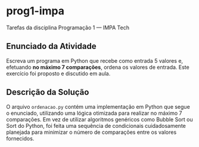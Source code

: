 # prog1-impa
Tarefas da disciplina Programação 1 — IMPA Tech 

## Enunciado da Atividade

Escreva um programa em Python que recebe como entrada 5 valores e, efetuando **no máximo 7 comparações**, ordena os valores de entrada. Este exercício foi proposto e discutido em aula.

## Descrição da Solução

O arquivo `ordenacao.py` contém uma implementação em Python que segue o enunciado, utilizando uma lógica otimizada para realizar no máximo 7 comparações. Em vez de utilizar algoritmos genéricos como Bubble Sort ou Sort do Python, foi feita uma sequência de condicionais cuidadosamente planejada para minimizar o número de comparações entre os valores fornecidos.
